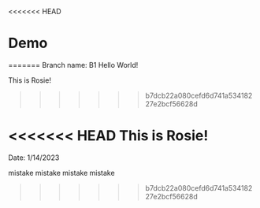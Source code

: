 <<<<<<< HEAD
# Demo
=======
Branch name: B1
Hello World!

This is Rosie!
>>>>>>> b7dcb22a080cefd6d741a53418227e2bcf56628d


<<<<<<< HEAD
This is Rosie!
=======
Date: 1/14/2023


mistake
mistake
mistake
mistake

>>>>>>> b7dcb22a080cefd6d741a53418227e2bcf56628d
